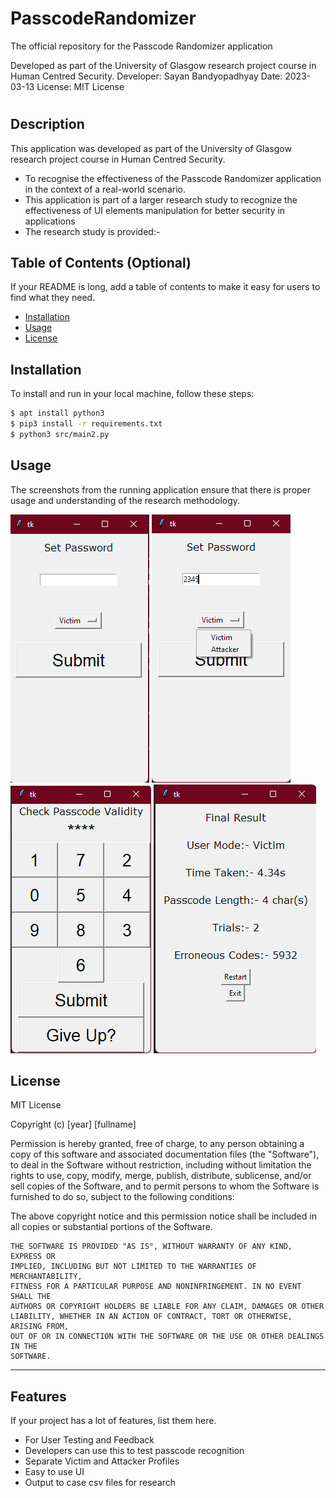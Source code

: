 # PasscodeRandomizer
The official repository for the Passcode Randomizer application

Developed as part of the University of Glasgow research project course in Human Centred Security.
Developer: Sayan Bandyopadhyay
Date: 2023-03-13
License: MIT License

# <PasscodeRandomizer>

## Description

This application was developed as part of the University of Glasgow research project course in Human Centred Security.

- To recognise the effectiveness of the Passcode Randomizer application in the context of a real-world scenario.
- This application is part of a larger research study to recognize the effectiveness of UI elements manipulation for better security in applications
- The research study is provided:-

## Table of Contents (Optional)

If your README is long, add a table of contents to make it easy for users to find what they need.

- [Installation](#installation)
- [Usage](#usage)
- [License](#license)

## Installation

To install and run in your local machine, follow these steps:

```bash
$ apt install python3
$ pip3 install -r requirements.txt
$ python3 src/main2.py
```

## Usage

The screenshots from the running application ensure that there is proper usage and understanding of the research methodology.

![Selection Screen](assets/main1.png)
![Mode Selection](assets/main2.png)
![Passcode Enter](assets/main3.png)
![Results and Review](assets/main4.png)

## License

MIT License

Copyright (c) [year] [fullname]

Permission is hereby granted, free of charge, to any person obtaining a copy
of this software and associated documentation files (the "Software"), to deal
in the Software without restriction, including without limitation the rights
to use, copy, modify, merge, publish, distribute, sublicense, and/or sell
copies of the Software, and to permit persons to whom the Software is
furnished to do so, subject to the following conditions:

The above copyright notice and this permission notice shall be included in all
copies or substantial portions of the Software.

```
THE SOFTWARE IS PROVIDED "AS IS", WITHOUT WARRANTY OF ANY KIND, EXPRESS OR
IMPLIED, INCLUDING BUT NOT LIMITED TO THE WARRANTIES OF MERCHANTABILITY,
FITNESS FOR A PARTICULAR PURPOSE AND NONINFRINGEMENT. IN NO EVENT SHALL THE
AUTHORS OR COPYRIGHT HOLDERS BE LIABLE FOR ANY CLAIM, DAMAGES OR OTHER
LIABILITY, WHETHER IN AN ACTION OF CONTRACT, TORT OR OTHERWISE, ARISING FROM,
OUT OF OR IN CONNECTION WITH THE SOFTWARE OR THE USE OR OTHER DEALINGS IN THE
SOFTWARE.
```

---

## Features

If your project has a lot of features, list them here.

- For User Testing and Feedback
- Developers can use this to test passcode recognition
- Separate Victim and Attacker Profiles
- Easy to use UI
- Output to case csv files for research